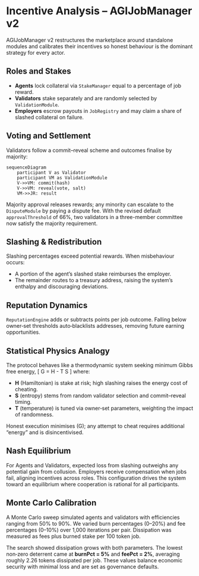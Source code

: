 # Incentive Analysis – AGIJobManager v2

AGIJobManager v2 restructures the marketplace around standalone modules and calibrates their incentives so honest behaviour is the dominant strategy for every actor.

## Roles and Stakes

- **Agents** lock collateral via `StakeManager` equal to a percentage of job reward.
- **Validators** stake separately and are randomly selected by `ValidationModule`.
- **Employers** escrow payouts in `JobRegistry` and may claim a share of slashed collateral on failure.

## Voting and Settlement

Validators follow a commit–reveal scheme and outcomes finalise by majority:

```mermaid
sequenceDiagram
    participant V as Validator
    participant VM as ValidationModule
    V->>VM: commit(hash)
    V->>VM: reveal(vote, salt)
    VM->>JR: result
```

Majority approval releases rewards; any minority can escalate to the `DisputeModule` by paying a dispute fee. With the revised
default `approvalThreshold` of 66%, two validators in a three-member committee now satisfy the majority requirement.

## Slashing & Redistribution

Slashing percentages exceed potential rewards. When misbehaviour occurs:

- A portion of the agent’s slashed stake reimburses the employer.
- The remainder routes to a treasury address, raising the system’s enthalpy and discouraging deviations.

## Reputation Dynamics

`ReputationEngine` adds or subtracts points per job outcome. Falling below owner‑set thresholds auto‑blacklists addresses, removing future earning opportunities.

## Statistical Physics Analogy

The protocol behaves like a thermodynamic system seeking minimum Gibbs free energy,
\[ G = H - T S \]
where:

- **H** (Hamiltonian) is stake at risk; high slashing raises the energy cost of cheating.
- **S** (entropy) stems from random validator selection and commit–reveal timing.
- **T** (temperature) is tuned via owner‑set parameters, weighting the impact of randomness.

Honest execution minimises \(G\); any attempt to cheat requires additional “energy” and is disincentivised.

## Nash Equilibrium

For Agents and Validators, expected loss from slashing outweighs any potential gain from collusion. Employers receive compensation when jobs fail, aligning incentives across roles. This configuration drives the system toward an equilibrium where cooperation is rational for all participants.

## Monte Carlo Calibration

A Monte Carlo sweep simulated agents and validators with efficiencies ranging from 50% to 90%. We varied burn percentages (0–20%) and fee percentages (0–10%) over 1,000 iterations per pair. Dissipation was measured as fees plus burned stake per 100 token job.

The search showed dissipation grows with both parameters. The lowest non‑zero deterrent came at **burnPct = 5%** and **feePct = 2%**, averaging roughly 2.26 tokens dissipated per job. These values balance economic security with minimal loss and are set as governance defaults.
